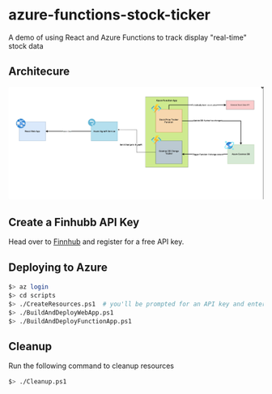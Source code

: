 # azure-functions-stock-ticker
A demo of using React and Azure Functions to track display "real-time" stock data

## Architecure
![architecture](/assets/architecture.png)

## Create a Finhubb API Key
Head over to [Finnhub](https://finnhub.io/) and register for a free API key.

## Deploying to Azure

```bash
$> az login
$> cd scripts
$> ./CreateResources.ps1  # you'll be prompted for an API key and enter the one you created above
$> ./BuildAndDeployWebApp.ps1
$> ./BuildAndDeployFunctionApp.ps1
```

## Cleanup
Run the following command to cleanup resources
```bash
$> ./Cleanup.ps1
```